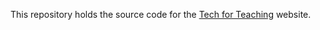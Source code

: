This repository holds the source code for the [Tech for Teaching](https://tech-for-teaching.istead.net) website.
